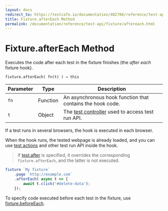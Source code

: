 ```yaml
---
layout: docs
redirect_to: https://testcafe.io/documentation/402786/reference/test-api/fixture/aftereach
title: Fixture.afterEach Method
permalink: /documentation/reference/test-api/fixture/aftereach.html
---
```

# Fixture.afterEach Method

Executes the code after each test in the fixture finishes (the *after each* fixture hook).

```text
fixture.afterEach( fn(t) ) → this
```

Parameter | Type     | Description
--------- | -------- | ---------------------------------------------------------------------------
`fn`      | Function | An asynchronous hook function that contains the hook code.
`t`       | Object   | The [test controller](../testcontroller/README.md) used to access test run API.

If a test runs in several browsers, the hook is executed in each browser.

When the hook runs, the tested webpage is already loaded, and you can use [test actions](../../../guides/basic-guides/interact-with-the-page.md) and other test run API inside the hook.

> If [test.after](../test/after.md) is specified, it overrides the corresponding
> `fixture.afterEach`, and the latter is not executed.

```js
fixture `My fixture`
    .page `http://example.com`
    .afterEach( async t => {
        await t.click('#delete-data');
    });
```

To specify code executed before each test in the fixture, use [fixture.beforeEach](beforeeach.md).
